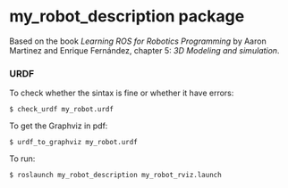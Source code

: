 # my_robot_description package

Based on the book _Learning ROS for Robotics Programming_ by Aaron Martinez and Enrique Fernández, chapter 5: _3D Modeling and simulation_.

### URDF

To check whether the sintax is fine or whether it have errors:
```
$ check_urdf my_robot.urdf
```

To get the Graphviz in pdf:
```
$ urdf_to_graphviz my_robot.urdf
```

To run:
```
$ roslaunch my_robot_description my_robot_rviz.launch
```